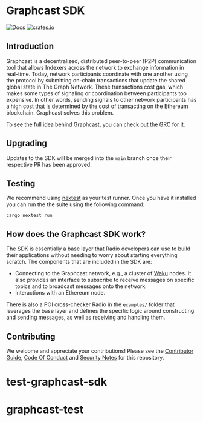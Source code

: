 # Graphcast SDK

[![Docs](https://img.shields.io/badge/docs-latest-brightgreen.svg)](https://docs.graphops.xyz/graphcast/intro)
[![crates.io](https://img.shields.io/crates/v/graphcast-sdk.svg)](https://crates.io/crates/graphcast-sdk)

## Introduction

Graphcast is a decentralized, distributed peer-to-peer (P2P) communication tool that allows Indexers across the network to exchange information in real-time. Today, network participants coordinate with one another using the protocol by submitting on-chain transactions that update the shared global state in The Graph Network. These transactions cost gas, which makes some types of signaling or coordination between participants too expensive. In other words, sending signals to other network participants has a high cost that is determined by the cost of transacting on the Ethereum blockchain. Graphcast solves this problem.

To see the full idea behind Graphcast, you can check out the [GRC](https://forum.thegraph.com/t/grc-001-graphcast-a-gossip-network-for-indexers/3544/8) for it.

## Upgrading

Updates to the SDK will be merged into the `main` branch once their respective PR has been approved.

## Testing

We recommend using [nextest](https://nexte.st/) as your test runner. Once you have it installed you can run the the suite using the following command:

```
cargo nextest run
```

## How does the Graphcast SDK work?

The SDK is essentially a base layer that Radio developers can use to build their applications without needing to worry about starting everything scratch. The components that are included in the SDK are:

- Connecting to the Graphcast network, e.g., a cluster of [Waku](https://waku.org/) nodes. It also provides an interface to subscribe to receive messages on specific topics and to broadcast messages onto the network.
- Interactions with an Ethereum node.

There is also a POI cross-checker Radio in the `examples/` folder that leverages the base layer and defines the specific logic around constructing and sending messages, as well as receiving and handling them.

## Contributing

We welcome and appreciate your contributions! Please see the [Contributor Guide](/CONTRIBUTING.md), [Code Of Conduct](/CODE_OF_CONDUCT.md) and [Security Notes](/SECURITY.md) for this repository.
# test-graphcast-sdk
# graphcast-test
